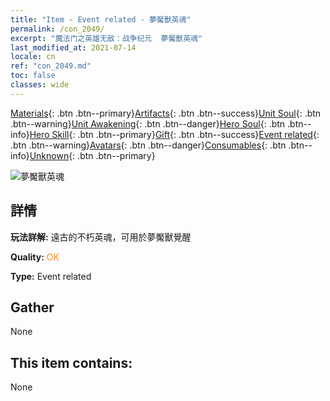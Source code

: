 ```yaml
---
title: "Item - Event related - 夢魘獸英魂"
permalink: /con_2049/
excerpt: "魔法门之英雄无敌：战争纪元  夢魘獸英魂"
last_modified_at: 2021-07-14
locale: cn
ref: "con_2049.md"
toc: false
classes: wide
---
```

 [Materials](/ItemsCN/){: .btn .btn--primary}[Artifacts](/ItemsCN/Artifacts/){: .btn .btn--success}[Unit Soul](/ItemsCN/UnitSoul/){: .btn .btn--warning}[Unit Awakening](/ItemsCN/UnitAwakening/){: .btn .btn--danger}[Hero Soul](/ItemsCN/HeroSoul/){: .btn .btn--info}[Hero Skill](/ItemsCN/HeroSkill/){: .btn .btn--primary}[Gift](/ItemsCN/Gift/){: .btn .btn--success}[Event related](/ItemsCN/Events/){: .btn .btn--warning}[Avatars](/ItemsCN/Avatars/){: .btn .btn--danger}[Consumables](/ItemsCN/Consumables/){: .btn .btn--info}[Unknown](/ItemsCN/Unknown/){: .btn .btn--primary}

 ![夢魘獸英魂](/images/t/juexing_508.jpg)

## 詳情
 **玩法詳解:** 遠古的不朽英魂，可用於夢魘獸覺醒

 **Quality:** <span style="color: #FF8C00">OK</span>

 **Type:** Event related

## Gather

  None

## This item contains:

  None

